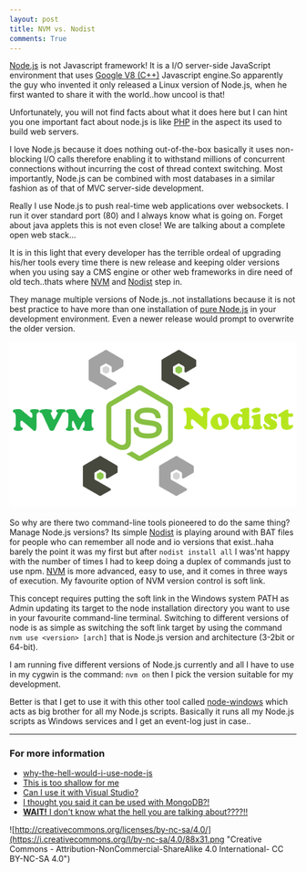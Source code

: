 ```yaml
---
layout: post
title: NVM vs. Nodist
comments: True
---
```




[Node.js](https://nodejs.org) is not Javascript framework! It is a I/O server-side JavaScript environment that uses [Google V8 (C++)]() Javascript engine.So apparently the guy who invented it only released a Linux version of Node.js, when he first wanted to share it with the world..how uncool is that! 

Unfortunately, you will not find facts about what it does here but I can hint you one important fact about node.js is like [PHP]() in the aspect its used to build web servers. 

I love Node.js because it does nothing out-of-the-box basically it uses non-blocking I/O calls therefore enabling it to withstand millions of concurrent connections without incurring the cost of thread context switching. Most importantly, Node.js can be combined with most databases in a similar fashion as of that of MVC server-side development.

Really I use Node.js to push real-time web applications over websockets. I run it over standard port (80) and I always know what is going on. Forget about java applets this is not even close! We are talking about a complete open web stack...

It is in this light that every developer has the terrible ordeal of upgrading his/her tools every time there is new release and keeping older versions when you using say a CMS engine or other web frameworks in dire need of old tech..thats where [NVM](https://github.com/coreybutler/nvm-windows) and [Nodist](https://github.com/marcelklehr/nodist) step in. 

They manage multiple versions of Node.js..not installations because it is not best practice to have more than one installation of [pure Node.js](https://nodejs.org/en/download/) in your development environment. Even a newer release would prompt to overwrite the older version.

![image](https://raw.githubusercontent.com/Gochojr/blogsite/gh-pages/images/nvm_v_%20nodist.png)

So why are there two command-line tools pioneered to do the same thing? Manage Node.js versions? Its simple [Nodist](https://github.com/marcelklehr/nodist) is playing around with BAT files for people who can remember all node and io versions that exist..haha barely the point it was my first but after `nodist install all` I was'nt happy with the number of times I had to keep doing a duplex of commands just to use npm. [NVM](https://github.com/coreybutler/nvm-windows) is more advanced, easy to use, and it comes in three ways of execution. My favourite option of NVM version control is soft link. 

This concept requires putting the soft link in the Windows system PATH as Admin updating its target to the node installation directory you want to use in your favourite command-line terminal. Switching to different versions of node is as simple as switching the soft link target by using the command `nvm use <version> [arch]` that is Node.js version and architecture (3-2bit or 64-bit).

I am running five different versions of Node.js currently and all I have to use in my cygwin is the command: `nvm on` then I pick the version suitable for my development.

Better is that I get to use it with this other tool called [node-windows](https://github.com/coreybutler/node-windows) which acts as big brother for all my Node.js scripts. Basically it runs all my Node.js scripts as Windows services and I get an event-log just in case..

----------
### For more information

- [why-the-hell-would-i-use-node-js](http://www.toptal.com/nodejs/why-the-hell-would-i-use-node-js)
- [This is too shallow for me](https://nodejs.org/en/about/)
- [Can I use it with Visual Studio?](https://code.visualstudio.com/Docs/runtimes/nodejs)
- [I thought you said it can be used with MongoDB?!](https://docs.mongodb.org/getting-started/node/)
- [**WAIT!** I don't know what the hell you are talking about????!!](https://www.udemy.com/understand-nodejs/)

![http://creativecommons.org/licenses/by-nc-sa/4.0/](https://i.creativecommons.org/l/by-nc-sa/4.0/88x31.png 
"Creative Commons - Attribution-NonCommercial-ShareAlike 4.0 International- CC BY-NC-SA 4.0") 



